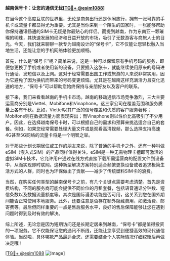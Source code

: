 **越南保号卡：让您的通信无忧[[TG💪+ @esim1088](https://t.me/s/esim1088)]**

在当今这个高度互联的世界里，无论是商务出行还是休闲旅行，拥有一张可靠的手机卡或流量卡都显得尤为重要。尤其是当你来到一个陌生的国家时，一张能够帮助你保持通讯畅通的SIM卡无疑是你最贴心的伴侣。而提到越南，作为东南亚一颗璀璨的明珠，其快速发展的经济和日益开放的市场，吸引了无数游客与商旅人士的目光。今天，我们就来聊聊一款专为越南设计的“保号卡”，它不仅能让您轻松融入当地生活，还能让您的手机网络体验更加顺畅。

首先，什么是“保号卡”呢？简单来说，这是一种可以保留原有手机号码的服务，即便您更换了手机或者使用新的设备，只要插入这张卡，就能继续使用原来的号码进行通话、发短信以及上网。这对于经常需要出国工作或旅游的人来说非常实用，因为它避免了因为换机而带来的号码变更烦恼。尤其是在越南这样充满活力且变化迅速的地方，“保号卡”可以帮助您始终保持与亲朋好友以及客户的联系。

接下来，我们来看看越南的手机卡市场。越南的移动通信市场竞争激烈，三大主要运营商分别是Viettel、Mobifone和Vinaphone。这三家公司在覆盖范围和服务质量上各有千秋。比如，Viettel以其广泛的信号覆盖和优质的客户服务著称；Mobifone则在数据流量方面表现突出；而Vinaphone则以性价比高吸引了不少用户。因此，在选择越南保号卡时，可以根据自己的需求和预算来挑选适合自己的套餐。例如，如果您经常需要处理大量文件或是观看高清视频，那么选择支持高速4G甚至5G网络的流量卡将是一个明智之举。

对于那些计划长期居住或工作的朋友来说，除了普通的手机卡之外，还有一种叫做eSIM（嵌入式SIM）的产品同样值得关注。eSIM是一种无需物理卡槽即可激活的虚拟SIM卡技术，它允许用户通过在线方式直接下载所需运营商的配置文件到设备中，从而实现即时联网。这种新型解决方案特别适合频繁更换设备或者追求极简生活方式的人群，同时也为环保做出了贡献——减少了传统塑料SIM卡的浪费。

当然，在购买任何类型的越南保号卡之前，有几个关键点需要考虑清楚。首先是资费结构，不同的服务商可能会提供不同价位的月租套餐，包括语音通话分钟数、短信条数以及数据流量额度等。其次是国际漫游功能是否可用，这关系到您在国外期间能否正常使用本地服务。此外，还要注意是否存在额外隐藏费用，如激活费、邮寄费等。最后但同样重要的一点是售后服务水平，良好的售后保障能够让您在遇到问题时得到及时有效的解决。

综上所述，无论您是因为短期访问还是长期定居来到越南，“保号卡”都是值得投资的一项服务。它不仅能保证您的通讯不断线，还能让您享受到便捷高效的现代通信体验。当然啦，具体哪款产品最适合您，还需要结合个人实际情况仔细权衡后再做决定哦！

[[TG💪+ @esim1088](https://t.me/s/esim1088) ![Image](https://i.postimg.cc/4NQfJmqS/Snipaste-2025-05-13-00-14-12.png)]